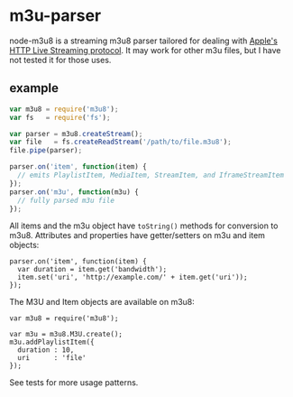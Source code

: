 m3u-parser
====

node-m3u8 is a streaming m3u8 parser tailored for dealing with [Apple's HTTP
Live Streaming protocol](http://tools.ietf.org/html/draft-pantos-http-live-streaming).
It may work for other m3u files, but I have not tested it for those uses.

example
-------

``` js
var m3u8 = require('m3u8');
var fs   = require('fs');

var parser = m3u8.createStream();
var file   = fs.createReadStream('/path/to/file.m3u8');
file.pipe(parser);

parser.on('item', function(item) {
  // emits PlaylistItem, MediaItem, StreamItem, and IframeStreamItem
});
parser.on('m3u', function(m3u) {
  // fully parsed m3u file
});
```

All items and the m3u object have `toString()` methods for conversion to m3u8.
Attributes and properties have getter/setters on m3u and item objects:

```
parser.on('item', function(item) {
  var duration = item.get('bandwidth');
  item.set('uri', 'http://example.com/' + item.get('uri'));
});
```

The M3U and Item objects are available on m3u8:
```
var m3u8 = require('m3u8');

var m3u = m3u8.M3U.create();
m3u.addPlaylistItem({
  duration : 10,
  uri      : 'file'
});
```

See tests for more usage patterns.
